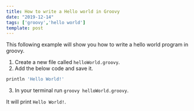 ```yaml
---
title: How to write a Hello world in Groovy
date: "2019-12-14"
tags: ['groovy','hello world']
template: post
---
```


This following example will show you how to write a hello world program in groovy.

1. Create a new file called `helloWorld.groovy`.
2. Add the below code and save it.

```groovy
println 'Hello World!'
```

3. In your terminal run `groovy helloWorld.groovy`.

It will print `Hello World!`.
